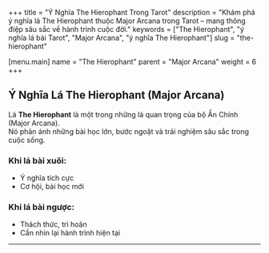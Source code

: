 +++
title = "Ý Nghĩa The Hierophant Trong Tarot"
description = "Khám phá ý nghĩa lá The Hierophant thuộc Major Arcana trong Tarot – mang thông điệp sâu sắc về hành trình cuộc đời."
keywords = ["The Hierophant", "ý nghĩa lá bài Tarot", "Major Arcana", "ý nghĩa The Hierophant"]
slug = "the-hierophant"

[menu.main]
name = "The Hierophant"
parent = "Major Arcana"
weight = 6
+++

## Ý Nghĩa Lá The Hierophant (Major Arcana)

Lá **The Hierophant** là một trong những lá quan trọng của bộ Ẩn Chính (Major Arcana).  
Nó phản ánh những bài học lớn, bước ngoặt và trải nghiệm sâu sắc trong cuộc sống.

### Khi lá bài xuôi:
- Ý nghĩa tích cực  
- Cơ hội, bài học mới  

### Khi lá bài ngược:
- Thách thức, trì hoãn  
- Cần nhìn lại hành trình hiện tại  

---

